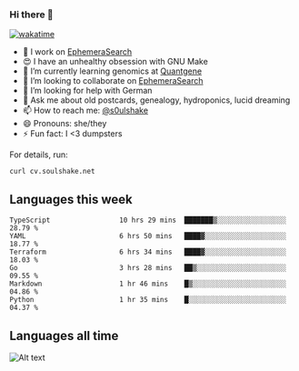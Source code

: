 ### Hi there 👋

[![wakatime](https://wakatime.com/badge/user/08339702-a231-40c4-8838-d449bd2ff951.svg)](https://wakatime.com/@08339702-a231-40c4-8838-d449bd2ff951)

<!--
**soulshake/soulshake** is a ✨ _special_ ✨ repository because its `README.md` (this file) appears on your GitHub profile.

Here are some ideas to get you started:

- 🔭 I’m currently working on ...
- 🌱 I’m currently learning ...
- 👯 I’m looking to collaborate on ...
- 🤔 I’m looking for help with ...
- 💬 Ask me about ...
- 📫 How to reach me: ...
- 😄 Pronouns: ...
- ⚡ Fun fact: ...
-->


- 🔭 I work on [EphemeraSearch](https://www.ephemerasearch.com/)
- 😍 I have an unhealthy obsession with GNU Make
- :dna: I’m currently learning genomics at [Quantgene](https://www.quantgene.com/)
- 👯 I’m looking to collaborate on [EphemeraSearch](https://www.ephemerasearch.com/)
- 🤔 I’m looking for help with German
- 💬 Ask me about old postcards, genealogy, hydroponics, lucid dreaming
- 📫 How to reach me: [@s0ulshake](https://twitter.com/soulshake)
- 😄 Pronouns: she/they
- ⚡ Fun fact: I <3 dumpsters

For details, run:

```
curl cv.soulshake.net
```

## Languages this week

<!--START_SECTION:waka-->

```text
TypeScript                 10 hrs 29 mins  ███████▒░░░░░░░░░░░░░░░░░   28.79 %
YAML                       6 hrs 50 mins   ████▓░░░░░░░░░░░░░░░░░░░░   18.77 %
Terraform                  6 hrs 34 mins   ████▓░░░░░░░░░░░░░░░░░░░░   18.03 %
Go                         3 hrs 28 mins   ██▒░░░░░░░░░░░░░░░░░░░░░░   09.55 %
Markdown                   1 hr 46 mins    █▒░░░░░░░░░░░░░░░░░░░░░░░   04.86 %
Python                     1 hr 35 mins    █░░░░░░░░░░░░░░░░░░░░░░░░   04.37 %
```

<!--END_SECTION:waka-->

## Languages all time
![Alt text](https://wakatime.com/share/@aj/6aa10b67-a5e9-4fb1-acaf-8692f4385172.svg)
